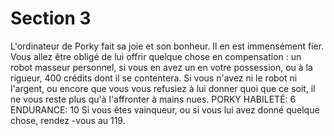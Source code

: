 # Section 3

L'ordinateur de Porky fait sa joie et son bonheur. Il en est
immensément fier. Vous allez être obligé de lui offrir quelque
chose en compensation : un robot masseur personnel, si vous en
avez un en votre possession, ou à la rigueur, 400  crédits dont il
se contentera. Si vous n'avez ni le robot ni l'argent, ou encore que
vous vous refusiez à lui donner quoi que ce soit, il ne vous reste
plus qu'à l'affronter à mains  nues.
PORKY  HABILETÉ:  6 ENDURANCE:  10
Si vous êtes vainqueur, ou si vous lui avez donné quelque chose,
rendez -vous au 119.